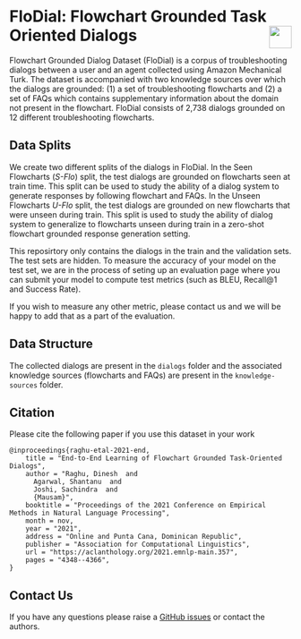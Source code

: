 # FloDial: Flowchart Grounded Task Oriented Dialogs <img align="right" height="40" src="https://dair-iitd.github.io/FloDial/flodial.png">

Flowchart Grounded Dialog Dataset (FloDial) is a corpus of troubleshooting dialogs between a user and an agent collected using Amazon Mechanical Turk. The dataset is accompanied with two knowledge sources over which the dialogs are grounded: (1) a set of troubleshooting flowcharts and (2) a set of FAQs which contains supplementary information about the domain not present in the flowchart. FloDial consists of 2,738 dialogs grounded on 12 different troubleshooting flowcharts.

## Data Splits

We create two different splits of the dialogs in FloDial. In the Seen Flowcharts (*S-Flo*) split, the test dialogs are grounded on flowcharts seen at train time. This split can be used to study the ability of a dialog system to generate responses by following flowchart and FAQs. In the Unseen Flowcharts *U-Flo* split, the test dialogs are grounded on new flowcharts that were unseen during train. This split is used to study the ability of dialog system to generalize to flowcharts unseen during train in a zero-shot flowchart grounded response generation setting.

This reposirtory only contains the dialogs in the train and the validation sets. The test sets are hidden. To measure the accuracy of your model on the test set, we are in the process of seting up an evaluation page where you can submit your model to compute test metrics (such as BLEU, Recall@1 and Success Rate).

If you wish to measure any other metric, please contact us and we will be happy to add that as a part of the evaluation.

## Data Structure

The collected dialogs are present in the `dialogs` folder and the associated knowledge sources (flowcharts and FAQs) are present in the `knowledge-sources` folder.

## Citation
Please cite the following paper if you use this dataset in your work 

```
@inproceedings{raghu-etal-2021-end,
    title = "End-to-End Learning of Flowchart Grounded Task-Oriented Dialogs",
    author = "Raghu, Dinesh  and
      Agarwal, Shantanu  and
      Joshi, Sachindra  and
      {Mausam}",
    booktitle = "Proceedings of the 2021 Conference on Empirical Methods in Natural Language Processing",
    month = nov,
    year = "2021",
    address = "Online and Punta Cana, Dominican Republic",
    publisher = "Association for Computational Linguistics",
    url = "https://aclanthology.org/2021.emnlp-main.357",
    pages = "4348--4366",
}
```

## Contact Us

If you have any questions please raise a [GitHub issues](https://github.com/dair-iitd/FloDial/issues) or contact the authors.
